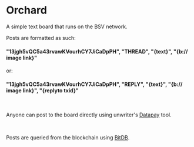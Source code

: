 # Orchard

A simple text board that runs on the BSV network.

Posts are formatted as such:

#### "13jgh5vQC5a43rvawKVourhCY7JiCaDpPH", "THREAD", "{text}", "{b:// image link}"

or:

#### "13jgh5vQC5a43rvawKVourhCY7JiCaDpPH", "REPLY", "{text}", "{b:// image link}", "{replyto txid}"

<br />

Anyone can post to the board directly using unwriter's <a href="https://unwriter.github.io/datapay/example/composer">Datapay</a>
 tool.
 
<br />

 Posts are queried from the blockchain using <a href="https://genesis.bitdb.network/q/1FnauZ9aUH2Bex6JzdcV4eNX7oLSSEbxtN/ewogICJ2IjogMywKICAicSI6IHsKICAgICJmaW5kIjogewogICAgICAib3V0LnMxIiA6ICIxM2pnaDV2UUM1YTQzcnZhd0tWb3VyaENZN0ppQ2FEcFBIIiwKICAgICAgIm91dC5zMiI6ICJUSFJFQUQiCiAgICB9LAogICAgImxpbWl0IjogMTAKICB9Cn0=">BitDB</a>. 




